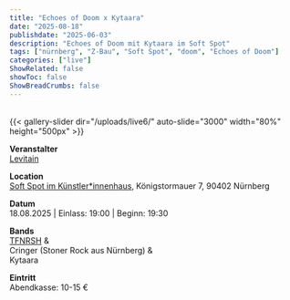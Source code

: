 ```yaml
---
title: "Echoes of Doom x Kytaara"
date: "2025-08-18"
publishdate: "2025-06-03"
description: "Echoes of Doom mit Kytaara im Soft Spot"
tags: ["nürnberg", "Z-Bau", "Soft Spot", "doom", "Echoes of Doom"]
categories: ["live"]
ShowRelated: false
showToc: false
ShowBreadCrumbs: false
---
```


&nbsp;  
{{< gallery-slider dir="/uploads/live6/" auto-slide="3000" width="80%" height="500px" >}}  

**Veranstalter**  
[Levitain](https://levitain.bandcamp.com/album/demo)  

**Location**  
[Soft Spot im Künstler*innenhaus](https://www.instagram.com/softspotnbg/?hl=de), Königstormauer 7, 90402 Nürnberg  

**Datum**  
18.08.2025 | Einlass: 19:00 | Beginn: 19:30

**Bands**  
[TFNRSH](https://www.tfnrsh.de/) &  
Cringer (Stoner Rock aus Nürnberg) &  
Kytaara  

**Eintritt**  
Abendkasse: 10-15 €  
